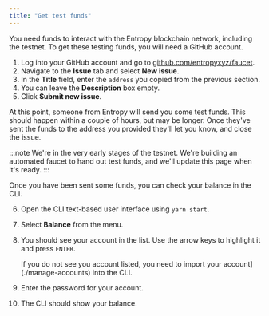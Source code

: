 ```yaml
---
title: "Get test funds"
---
```


You need funds to interact with the Entropy blockchain network, including the testnet. To get these testing funds, you will need a GitHub account.

1. Log into your GitHub account and go to [github.com/entropyxyz/faucet](https://github.com/entropyxyz/faucet).
1. Navigate to the **Issue** tab and select **New issue**.
1. In the **Title** field, enter the `address` you copied from the previous section.
1. You can leave the **Description** box empty.
1. Click **Submit new issue**.

At this point, someone from Entropy will send you some test funds. This should happen within a couple of hours, but may be longer. Once they've sent the funds to the address you provided they'll let you know, and close the issue.

:::note
We're in the very early stages of the testnet. We're building an automated faucet to hand out test funds, and we'll update this page when it's ready.
:::

Once you have been sent some funds, you can check your balance in the CLI.

6. Open the CLI text-based user interface using `yarn start`.
1. Select **Balance** from the menu.
1. You should see your account in the list. Use the arrow keys to highlight it and press `ENTER`.

    If you do not see you account listed, you need to import your account](./manage-accounts) into the CLI.

1. Enter the password for your account.
1. The CLI should show your balance.
